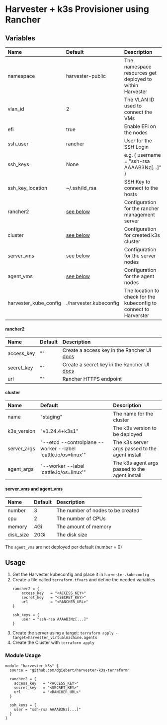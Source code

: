 # Harvester + k3s Provisioner using Rancher

## Variables

| Name                  | Default                                                                                   | Description                                                       |
|:----------------------|:------------------------------------------------------------------------------------------|:------------------------------------------------------------------|
| namespace             | harvester-public                                                                          | The namespace resources get deployed to within Harvester          |
| vlan_id               | 2                                                                                         | The VLAN ID used to connect the VMs                               |
| efi                   | true                                                                                      | Enable EFI on the nodes                                           |
| ssh_user              | rancher                                                                                   | User for the SSH Login                                            |
| ssh_keys              | None                                                                                      | e.g. { username = "ssh-rsa AAAAB3Nz[...]" }                       |
| ssh_key_location      | ~/.ssh/id_rsa                                                                             | SSH Key to connect to the hosts                                   |
| rancher2              | [see below](https://github.com/dgiebert/harvester-k3s-terraform#rancher2)                 | Configuration for the rancher management server                   |
| cluster               | [see below](https://github.com/dgiebert/harvester-k3s-terraform#cluster)                  | Configuration for created k3s cluster                             |
| server_vms            | [see below](https://github.com/dgiebert/harvester-k3s-terraform#server_vms-and-agent_vms) | Configuration for the server nodes                                |
| agent_vms             | [see below](https://github.com/dgiebert/harvester-k3s-terraform#server_vms-and-agent_vms) | Configuration for the agent nodes                                 |
| harvester_kube_config | ./harvester.kubeconfig                                                                    | The location to check for the kubeconfig to connect to Harverster |
#### rancher2

| Name       | Default | Description                                                                                                                  |
|:-----------|:--------|:-----------------------------------------------------------------------------------------------------------------------------|
| access_key | ""      | Create a access key in the Rancher UI [docs](https://docs.ranchermanager.rancher.io/reference-guides/user-settings/api-keys) |
| secret_key | ""      | Create a secret key in the Rancher UI [docs](https://docs.ranchermanager.rancher.io/reference-guides/user-settings/api-keys) |
| url        | ""      | Rancher HTTPS endpoint                                                                                                       |

#### cluster

| Name        | Default                                                       | Description                                     |
|:------------|:--------------------------------------------------------------|:------------------------------------------------|
| name        | "staging"                                                     | The name for the cluster                        |
| k3s_version | "v1.24.4+k3s1"                                                | The k3s version to be deployed                  |
| server_args | "--etcd --controlplane --worker --label 'cattle.io/os=linux'" | The k3s server args passed to the agent install |
| agent_args  | "--worker --label 'cattle.io/os=linux'"                       | The k3s agent args passed to the agent install  |

#### server_vms and agent_vms

| Name      | Default | Description                       |
|:----------|:--------|:----------------------------------|
| number    | 3       | The number of nodes to be created |
| cpu       | 2       | The number of CPUs                |
| memory    | 4Gi     | The amount of memory              |
| disk_size | 20Gi    | The disk size                     |

The `agent_vms` are not deployed per default (number = 0)

## Usage

1. Get the Harvester kubeconfig and place it in `harvester.kubeconfig`
2. Create a file called `terraform.tfvars` and define the needed variables
    ```
    rancher2 = {
        access_key   = "<ACCESS_KEY>"
        secret_key   = "<SECRET_KEY>"
        url          = "<RANCHER_URL>"
    }

    ssh_keys = {
        user = "ssh-rsa AAAAB3Nz[...]"
    }
    ```
3. Create the server using a target: `terraform apply -target=harvester_virtualmachine.agents`
4. Create the Cluster with `terraform apply`

### Module Usage

```
module "harvester-k3s" {
  source = "github.com/dgiebert/harvester-k3s-terraform"

  rancher2 = {
    access_key   = "<ACCESS_KEY>"
    secret_key   = "<SECRET_KEY>"
    url          = "<RANCHER_URL>"
  }

  ssh_keys = {
    user = "ssh-rsa AAAAB3Nz[...]"
  }
}
```